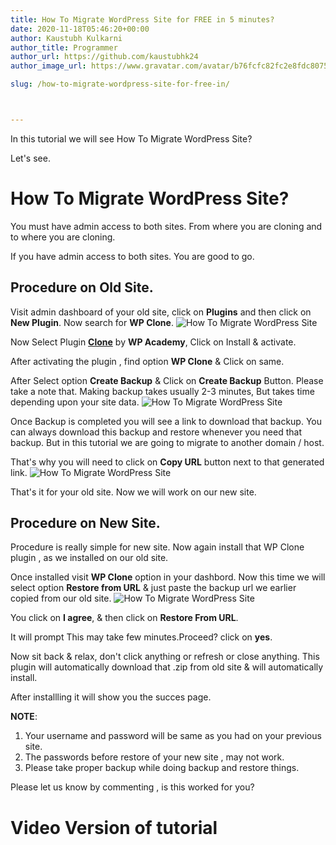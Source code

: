 ```yaml
---
title: How To Migrate WordPress Site for FREE in 5 minutes?
date: 2020-11-18T05:46:20+00:00
author: Kaustubh Kulkarni
author_title: Programmer
author_url: https://github.com/kaustubhk24
author_image_url: https://www.gravatar.com/avatar/b76fcfc82fc2e8fdc8075636f1735f61?s=200

slug: /how-to-migrate-wordpress-site-for-free-in/



---
```

In this tutorial we will see How To Migrate WordPress Site?

Let's see.

# How To Migrate WordPress Site?

You must have admin access to both sites. From where you are cloning and to where you are cloning.

If you have admin access to both sites. You are good to go.

## Procedure on Old Site.

Visit admin dashboard of your old site, click on **Plugins** and then click on **New Plugin**. Now search for **WP Clone**.
![How To Migrate WordPress Site](http://www.kaustubh.codes/imgs/wp-content/uploads/2020/11/image-7-1024x435.png) 

Now Select Plugin [**Clone**](https://wordpress.org/plugins/wp-clone-by-wp-academy/) by **WP Academy**, Click on Install & activate.

After activating the plugin , find option **WP Clone** & Click on same.

After Select option **Create Backup** & Click on **Create Backup** Button. Please take a note that. Making backup takes usually 2-3 minutes, But takes time depending upon your site data.
![How To Migrate WordPress Site](http://www.kaustubh.codes/imgs/wp-content/uploads/2020/11/image-8-1024x468.png) 

Once Backup is completed you will see a link to download that backup. You can always download this backup and restore whenever you need that backup. But in this tutorial we are going to migrate to another domain / host.

That's why you will need to click on **Copy URL** button next to that generated link.
![How To Migrate WordPress Site](http://www.kaustubh.codes/imgs/wp-content/uploads/2020/11/image-9-1024x300.png) 

That's it for your old site. Now we will work on our new site.

## Procedure on New Site.

Procedure is really simple for new site. Now again install that WP Clone plugin , as we installed on our old site.

Once installed visit **WP Clone** option in your dashbord. Now this time we will select option **Restore from URL** & just paste the backup url we earlier copied from our old site.
![How To Migrate WordPress Site](http://www.kaustubh.codes/imgs/wp-content/uploads/2020/11/image-10-1024x340.png) 

You click on **I agree**, & then click on **Restore From URL**.

It will prompt This may take few minutes.Proceed? click on **yes**. 

Now sit back & relax, don't click anything or refresh or close anything. This plugin will automatically download that .zip from old site & will automatically install.

After installling it will show you the succes page. 

**NOTE**:

 1. Your username and password will be same as you had on your previous site.
 2. The passwords before restore of your new site , may not work.
 3. Please take proper backup while doing backup and restore things.

Please let us know by commenting , is this worked for you?



# Video Version of tutorial


